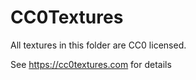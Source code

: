 # CC0Textures

All textures in this folder are CC0 licensed.

See https://cc0textures.com for details
